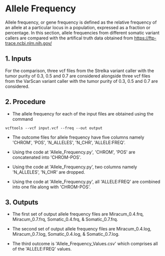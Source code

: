 # Allele Frequency

Allele frequency, or gene frequency is defined as the relative frequency of an allele at a particular locus in a population, expressed as a fraction or percentage. In this section, allele frequencies from different somatic variant callers are compared with the artifical truth data obtained from https://ftp-trace.ncbi.nlm.nih.gov/

## 1. Inputs

For the comparison, three vcf files from the Strelka variant caller with the tumor purity of 0.3, 0.5 and 0.7 are considered alongside three vcf files from the VarScan variant caller with the tumor purity of 0.3, 0.5 and 0.7 are considered.

## 2. Procedure

* The allele frequency for each of the input files are obtained using the command

```
vcftools --vcf input.vcf --freq --out output
```

* The outcome files for allele frequency have five columns namely 'CHROM', 'POS', 'N_ALLELES', 'N_CHR', 'ALLELE:FREQ'.

* Using the code at 'Allele_Frequency.py', 'CHROM', 'POS' are concatenated into 'CHROM-POS'.

* Using the code at 'Allele_Frequency.py', two columns namely 'N_ALLELES', 'N_CHR' are dropped.

* Using the code at 'Allele_Frequency.py', all 'ALLELE:FREQ' are combined into one file along with 'CHROM-POS'.

## 3. Outputs

* The first set of output allele frequency files are Miracum_0.4.frq, Miracum_0.7.frq, Somatic_0.4.frq, & Somatic_0.7.frq.

* The second set of output allele frequency files are Miracum_0.4.log, Miracum_0.7.log, Somatic_0.4.log, & Somatic_0.7.log.

* The third outcome is 'Allele_Frequency_Values.csv' which comprises all of the 'ALLELE:FREQ' values.
